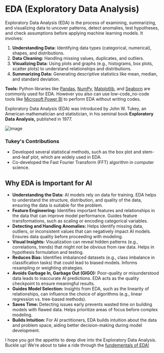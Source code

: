 # EDA (Exploratory Data Analysis) 

Exploratory Data Analysis (EDA) is the process of examining, summarizing, and visualizing data to uncover patterns, detect anomalies, test hypotheses, and check assumptions before applying machine learning models. It involves:

1. **Understanding Data:** Identifying data types (categorical, numerical), shapes, and distributions.
2. **Data Cleaning:** Handling missing values, duplicates, and outliers.
3. **Visualizing Data:** Using plots and graphs (e.g., histograms, box plots, scatter plots) to understand relationships and distributions.
4. **Summarizing Data:** Generating descriptive statistics like mean, median, and standard deviation.

**Tools:** Python libraries like [Pandas](https://pandas.pydata.org/), [NumPy](https://numpy.org/), [Matplotlib](https://matplotlib.org/), and [Seaborn](https://seaborn.pydata.org/) are commonly used for EDA. However you also can use low-code_no-code tools like [Microsoft Power BI](https://www.microsoft.com/en-us/power-platform/products/power-bi) to perform EDA without writing codes. 

Exploratory Data Analysis (EDA) was introduced by John W. Tukey, an American mathematician and statistician, in his seminal book **Exploratory Data Analysis,** published in 1977.

![image](https://github.com/user-attachments/assets/b6134e75-2f53-4a63-aaee-9965037441d8)

### Tukey's Contributions
- Developed several statistical methods, such as the box plot and stem-and-leaf plot, which are widely used in EDA.
- Co-developed the Fast Fourier Transform (FFT) algorithm in computer science.

## Why EDA is Important for AI  

- **Understanding the Data:** AI models rely on data for training. EDA helps to understand the structure, distribution, and quality of the data, ensuring the data is suitable for the problem.
- **Feature Engineering:** Identifies important features and relationships in the data that can improve model performance.
Guides feature transformations, such as scaling or encoding categorical variables.
- **Detecting and Handling Anomalies:** Helps identify missing data, outliers, or inconsistent values that can negatively impact AI models.
Ensures data quality before proceeding with modeling.
- **Visual Insights:** Visualization can reveal hidden patterns (e.g., correlations, trends) that might not be obvious from raw data.
Helps in hypothesis formulation and testing.
- **Reduces Bias:** Identifies imbalanced datasets (e.g., class imbalance in classification tasks) that could lead to biased models.
Informs resampling or weighting strategies.
- **Avoids Garbage In, Garbage Out (GIGO):** Poor-quality or misunderstood data leads to inaccurate AI predictions.
EDA acts as the quality checkpoint to ensure meaningful results.
- **Guides Model Selection:** Insights from EDA, such as the linearity of relationships, can influence the choice of algorithms (e.g., linear regression vs. tree-based methods).
- **Saves Time:** Detecting issues early prevents wasted time on building models with flawed data.
Helps prioritize areas of focus before complex modeling.
- **Builds Intuition:** For AI practitioners, EDA builds intuition about the data and problem space, aiding better decision-making during model development.

I hope you got the appetite to deep dive into the Exploratory Data Analysis. Buckle up! We’re about to take a ride through the [fundementals of EDA!](https://github.com/nisalm/EDA/blob/aaa4e8e75915c9e9ed2f6101f20e7c241016114b/QualitativeandQuantitativeAnalysis.md)
